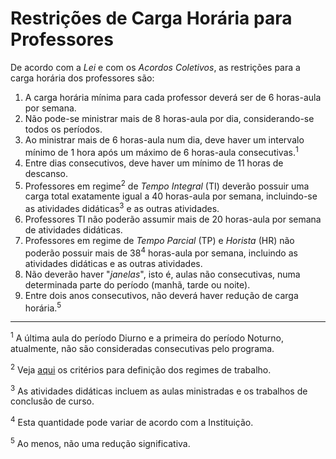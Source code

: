 # Restrições de Carga Horária para Professores #

De acordo com a _Lei_ e com os _Acordos Coletivos_, as restrições para a carga horária dos professores são:

  1. A carga horária mínima para cada professor deverá ser de 6 horas-aula por semana.
  1. Não pode-se ministrar mais de 8 horas-aula por dia, considerando-se todos os períodos.
  1. Ao ministrar mais de 6 horas-aula num dia, deve haver um intervalo mínimo de 1 hora após um máximo de 6 horas-aula consecutivas.<sup>1</sup>
  1. Entre dias consecutivos, deve haver um mínimo de 11 horas de descanso.
  1. Professores em regime<sup>2</sup> de _Tempo Integral_ (TI) deverão possuir uma carga total exatamente igual a 40 horas-aula por semana, incluindo-se as atividades didáticas<sup>3</sup> e as outras atividades.
  1. Professores TI não poderão assumir mais de 20 horas-aula por semana de atividades didáticas.
  1. Professores em regime de _Tempo Parcial_ (TP) e _Horista_ (HR) não poderão possuir mais de 38<sup>4</sup> horas-aula por semana, incluindo as atividades didáticas e as outras atividades.
  1. Não deverão haver "_janelas_", isto é, aulas não consecutivas, numa determinada parte do período (manhã, tarde ou noite).
  1. Entre dois anos consecutivos, não deverá haver redução de carga horária.<sup>5</sup>


---

<sup>1</sup> A última aula do período Diurno e a primeira do período Noturno, atualmente, não são consideradas consecutivas pelo programa.

<sup>2</sup> Veja [aqui](CriterioDefRegime.md) os critérios para definição dos regimes de trabalho.

<sup>3</sup> As atividades didáticas incluem as aulas ministradas e os trabalhos de conclusão de curso.

<sup>4</sup> Esta quantidade pode variar de acordo com a Instituição.

<sup>5</sup> Ao menos, não uma redução significativa.
